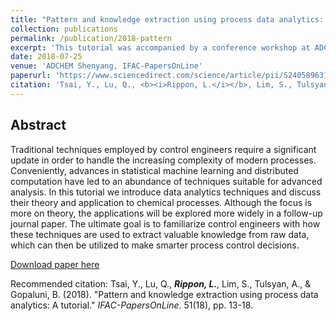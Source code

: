 ```yaml
---
title: "Pattern and knowledge extraction using process data analytics: A tutorial"
collection: publications
permalink: /publication/2018-pattern
excerpt: 'This tutorial was accompanied by a conference workshop at ADCHEM in China and together they were designed to familiarize control engineers with advances in statistical machine learning.'
date: 2018-07-25
venue: 'ADCHEM Shenyang, IFAC-PapersOnLine'
paperurl: 'https://www.sciencedirect.com/science/article/pii/S240589631831913X'
citation: 'Tsai, Y., Lu, Q., <b><i>Rippon, L.</i></b>, Lim, S., Tulsyan, A., & Gopaluni, B. (2018). &quot;Pattern and knowledge extraction using process data analytics: A tutorial.&quot; <i>IFAC-PapersOnLine</i>. 51(18), pp. 13-18.'
---
```


## Abstract
Traditional techniques employed by control engineers require a significant update in order to handle the increasing complexity of modern processes. Conveniently, advances in statistical machine learning and distributed computation have led to an abundance of techniques suitable for advanced analysis. In this tutorial we introduce data analytics techniques and discuss their theory and application to chemical processes. Although the focus is more on theory, the applications will be explored more widely in a follow-up journal paper. The ultimate goal is to familiarize control engineers with how these techniques are used to extract valuable knowledge from raw data, which can then be utilized to make smarter process control decisions.

[Download paper here](https://www.sciencedirect.com/science/article/pii/S240589631831913X)

Recommended citation: Tsai, Y., Lu, Q., <b><i>Rippon, L.</i></b>, Lim, S., Tulsyan, A., & Gopaluni, B. (2018). "Pattern and knowledge extraction using process data analytics: A tutorial." <i>IFAC-PapersOnLine</i>. 51(18), pp. 13-18.
